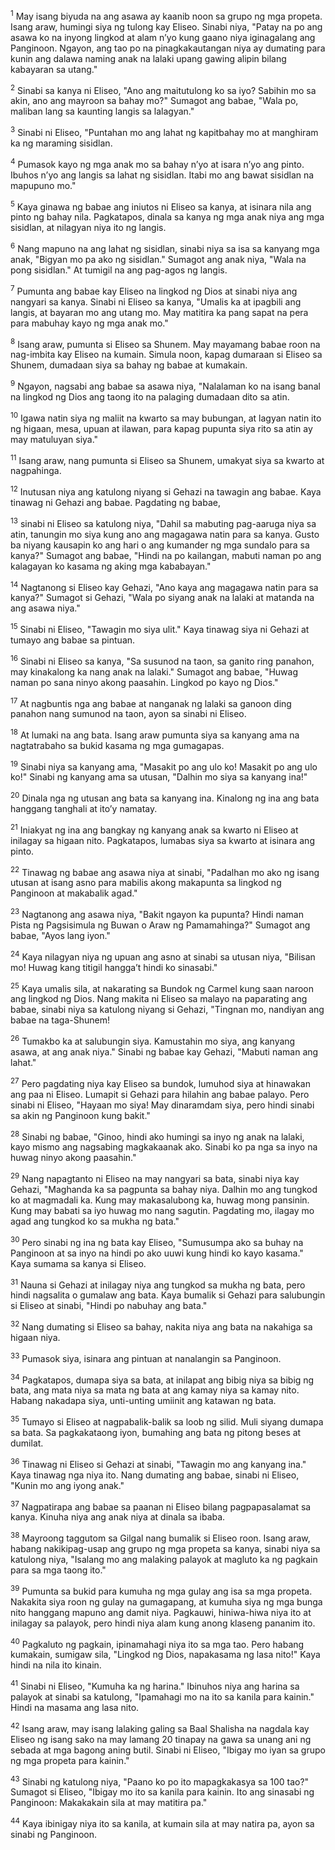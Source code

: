 <sup>1</sup>
May isang biyuda na ang asawa ay kaanib noon sa grupo ng mga propeta. Isang araw, humingi siya ng tulong kay Eliseo. Sinabi niya, "Patay na po ang asawa ko na inyong lingkod at alam nʼyo kung gaano niya iginagalang ang Panginoon. Ngayon, ang tao po na pinagkakautangan niya ay dumating para kunin ang dalawa naming anak na lalaki upang gawing alipin bilang kabayaran sa utang." 

<sup>2</sup>
Sinabi sa kanya ni Eliseo, "Ano ang maitutulong ko sa iyo? Sabihin mo sa akin, ano ang mayroon sa bahay mo?" Sumagot ang babae, "Wala po, maliban lang sa kaunting langis sa lalagyan." 

<sup>3</sup>
Sinabi ni Eliseo, "Puntahan mo ang lahat ng kapitbahay mo at manghiram ka ng maraming sisidlan. 

<sup>4</sup>
Pumasok kayo ng mga anak mo sa bahay nʼyo at isara nʼyo ang pinto. Ibuhos nʼyo ang langis sa lahat ng sisidlan. Itabi mo ang bawat sisidlan na mapupuno mo." 

<sup>5</sup>
Kaya ginawa ng babae ang iniutos ni Eliseo sa kanya, at isinara nila ang pinto ng bahay nila. Pagkatapos, dinala sa kanya ng mga anak niya ang mga sisidlan, at nilagyan niya ito ng langis. 

<sup>6</sup>
Nang mapuno na ang lahat ng sisidlan, sinabi niya sa isa sa kanyang mga anak, "Bigyan mo pa ako ng sisidlan." Sumagot ang anak niya, "Wala na pong sisidlan." At tumigil na ang pag-agos ng langis. 

<sup>7</sup>
Pumunta ang babae kay Eliseo na lingkod ng Dios at sinabi niya ang nangyari sa kanya. Sinabi ni Eliseo sa kanya, "Umalis ka at ipagbili ang langis, at bayaran mo ang utang mo. May matitira ka pang sapat na pera para mabuhay kayo ng mga anak mo." 

<sup>8</sup>
Isang araw, pumunta si Eliseo sa Shunem. May mayamang babae roon na nag-imbita kay Eliseo na kumain. Simula noon, kapag dumaraan si Eliseo sa Shunem, dumadaan siya sa bahay ng babae at kumakain. 

<sup>9</sup>
Ngayon, nagsabi ang babae sa asawa niya, "Nalalaman ko na isang banal na lingkod ng Dios ang taong ito na palaging dumadaan dito sa atin. 

<sup>10</sup>
Igawa natin siya ng maliit na kwarto sa may bubungan, at lagyan natin ito ng higaan, mesa, upuan at ilawan, para kapag pupunta siya rito sa atin ay may matuluyan siya." 

<sup>11</sup>
Isang araw, nang pumunta si Eliseo sa Shunem, umakyat siya sa kwarto at nagpahinga. 

<sup>12</sup>
Inutusan niya ang katulong niyang si Gehazi na tawagin ang babae. Kaya tinawag ni Gehazi ang babae. Pagdating ng babae, 

<sup>13</sup>
sinabi ni Eliseo sa katulong niya, "Dahil sa mabuting pag-aaruga niya sa atin, tanungin mo siya kung ano ang magagawa natin para sa kanya. Gusto ba niyang kausapin ko ang hari o ang kumander ng mga sundalo para sa kanya?" Sumagot ang babae, "Hindi na po kailangan, mabuti naman po ang kalagayan ko kasama ng aking mga kababayan." 

<sup>14</sup>
Nagtanong si Eliseo kay Gehazi, "Ano kaya ang magagawa natin para sa kanya?" Sumagot si Gehazi, "Wala po siyang anak na lalaki at matanda na ang asawa niya." 

<sup>15</sup>
Sinabi ni Eliseo, "Tawagin mo siya ulit." Kaya tinawag siya ni Gehazi at tumayo ang babae sa pintuan. 

<sup>16</sup>
Sinabi ni Eliseo sa kanya, "Sa susunod na taon, sa ganito ring panahon, may kinakalong ka nang anak na lalaki." Sumagot ang babae, "Huwag naman po sana ninyo akong paasahin. Lingkod po kayo ng Dios." 

<sup>17</sup>
At nagbuntis nga ang babae at nanganak ng lalaki sa ganoon ding panahon nang sumunod na taon, ayon sa sinabi ni Eliseo. 

<sup>18</sup>
At lumaki na ang bata. Isang araw pumunta siya sa kanyang ama na nagtatrabaho sa bukid kasama ng mga gumagapas. 

<sup>19</sup>
Sinabi niya sa kanyang ama, "Masakit po ang ulo ko! Masakit po ang ulo ko!" Sinabi ng kanyang ama sa utusan, "Dalhin mo siya sa kanyang ina!" 

<sup>20</sup>
Dinala nga ng utusan ang bata sa kanyang ina. Kinalong ng ina ang bata hanggang tanghali at itoʼy namatay. 

<sup>21</sup>
Iniakyat ng ina ang bangkay ng kanyang anak sa kwarto ni Eliseo at inilagay sa higaan nito. Pagkatapos, lumabas siya sa kwarto at isinara ang pinto. 

<sup>22</sup>
Tinawag ng babae ang asawa niya at sinabi, "Padalhan mo ako ng isang utusan at isang asno para mabilis akong makapunta sa lingkod ng Panginoon at makabalik agad." 

<sup>23</sup>
Nagtanong ang asawa niya, "Bakit ngayon ka pupunta? Hindi naman Pista ng Pagsisimula ng Buwan o Araw ng Pamamahinga?" Sumagot ang babae, "Ayos lang iyon." 

<sup>24</sup>
Kaya nilagyan niya ng upuan ang asno at sinabi sa utusan niya, "Bilisan mo! Huwag kang titigil hanggaʼt hindi ko sinasabi." 

<sup>25</sup>
Kaya umalis sila, at nakarating sa Bundok ng Carmel kung saan naroon ang lingkod ng Dios. Nang makita ni Eliseo sa malayo na paparating ang babae, sinabi niya sa katulong niyang si Gehazi, "Tingnan mo, nandiyan ang babae na taga-Shunem! 

<sup>26</sup>
Tumakbo ka at salubungin siya. Kamustahin mo siya, ang kanyang asawa, at ang anak niya." Sinabi ng babae kay Gehazi, "Mabuti naman ang lahat." 

<sup>27</sup>
Pero pagdating niya kay Eliseo sa bundok, lumuhod siya at hinawakan ang paa ni Eliseo. Lumapit si Gehazi para hilahin ang babae palayo. Pero sinabi ni Eliseo, "Hayaan mo siya! May dinaramdam siya, pero hindi sinabi sa akin ng Panginoon kung bakit." 

<sup>28</sup>
Sinabi ng babae, "Ginoo, hindi ako humingi sa inyo ng anak na lalaki, kayo mismo ang nagsabing magkakaanak ako. Sinabi ko pa nga sa inyo na huwag ninyo akong paasahin." 

<sup>29</sup>
Nang napagtanto ni Eliseo na may nangyari sa bata, sinabi niya kay Gehazi, "Maghanda ka sa pagpunta sa bahay niya. Dalhin mo ang tungkod ko at magmadali ka. Kung may makasalubong ka, huwag mong pansinin. Kung may babati sa iyo huwag mo nang sagutin. Pagdating mo, ilagay mo agad ang tungkod ko sa mukha ng bata." 

<sup>30</sup>
Pero sinabi ng ina ng bata kay Eliseo, "Sumusumpa ako sa buhay na Panginoon at sa inyo na hindi po ako uuwi kung hindi ko kayo kasama." Kaya sumama sa kanya si Eliseo. 

<sup>31</sup>
Nauna si Gehazi at inilagay niya ang tungkod sa mukha ng bata, pero hindi nagsalita o gumalaw ang bata. Kaya bumalik si Gehazi para salubungin si Eliseo at sinabi, "Hindi po nabuhay ang bata." 

<sup>32</sup>
Nang dumating si Eliseo sa bahay, nakita niya ang bata na nakahiga sa higaan niya. 

<sup>33</sup>
Pumasok siya, isinara ang pintuan at nanalangin sa Panginoon. 

<sup>34</sup>
Pagkatapos, dumapa siya sa bata, at inilapat ang bibig niya sa bibig ng bata, ang mata niya sa mata ng bata at ang kamay niya sa kamay nito. Habang nakadapa siya, unti-unting umiinit ang katawan ng bata. 

<sup>35</sup>
Tumayo si Eliseo at nagpabalik-balik sa loob ng silid. Muli siyang dumapa sa bata. Sa pagkakataong iyon, bumahing ang bata ng pitong beses at dumilat. 

<sup>36</sup>
Tinawag ni Eliseo si Gehazi at sinabi, "Tawagin mo ang kanyang ina." Kaya tinawag nga niya ito. Nang dumating ang babae, sinabi ni Eliseo, "Kunin mo ang iyong anak." 

<sup>37</sup>
Nagpatirapa ang babae sa paanan ni Eliseo bilang pagpapasalamat sa kanya. Kinuha niya ang anak niya at dinala sa ibaba.

<sup>38</sup>
Mayroong taggutom sa Gilgal nang bumalik si Eliseo roon. Isang araw, habang nakikipag-usap ang grupo ng mga propeta sa kanya, sinabi niya sa katulong niya, "Isalang mo ang malaking palayok at magluto ka ng pagkain para sa mga taong ito." 

<sup>39</sup>
Pumunta sa bukid para kumuha ng mga gulay ang isa sa mga propeta. Nakakita siya roon ng gulay na gumagapang, at kumuha siya ng mga bunga nito hanggang mapuno ang damit niya. Pagkauwi, hiniwa-hiwa niya ito at inilagay sa palayok, pero hindi niya alam kung anong klaseng pananim ito. 

<sup>40</sup>
Pagkaluto ng pagkain, ipinamahagi niya ito sa mga tao. Pero habang kumakain, sumigaw sila, "Lingkod ng Dios, napakasama ng lasa nito!" Kaya hindi na nila ito kinain. 

<sup>41</sup>
Sinabi ni Eliseo, "Kumuha ka ng harina." Ibinuhos niya ang harina sa palayok at sinabi sa katulong, "Ipamahagi mo na ito sa kanila para kainin." Hindi na masama ang lasa nito. 

<sup>42</sup>
Isang araw, may isang lalaking galing sa Baal Shalisha na nagdala kay Eliseo ng isang sako na may lamang 20 tinapay na gawa sa unang ani ng sebada at mga bagong aning butil. Sinabi ni Eliseo, "Ibigay mo iyan sa grupo ng mga propeta para kainin." 

<sup>43</sup>
Sinabi ng katulong niya, "Paano ko po ito mapagkakasya sa 100 tao?" Sumagot si Eliseo, "Ibigay mo ito sa kanila para kainin. Ito ang sinasabi ng Panginoon: Makakakain sila at may matitira pa." 

<sup>44</sup>
Kaya ibinigay niya ito sa kanila, at kumain sila at may natira pa, ayon sa sinabi ng Panginoon.